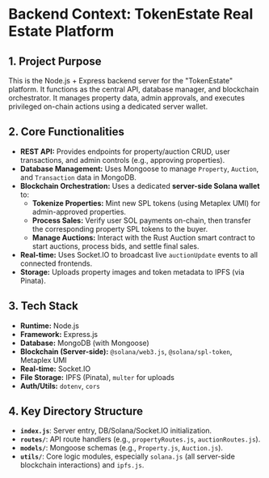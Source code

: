 # Backend Context: TokenEstate Real Estate Platform

## 1. Project Purpose
This is the Node.js + Express backend server for the "TokenEstate" platform. It functions as the central API, database manager, and blockchain orchestrator. It manages property data, admin approvals, and executes privileged on-chain actions using a dedicated server wallet.

## 2. Core Functionalities
- **REST API:** Provides endpoints for property/auction CRUD, user transactions, and admin controls (e.g., approving properties).
- **Database Management:** Uses Mongoose to manage `Property`, `Auction`, and `Transaction` data in MongoDB.
- **Blockchain Orchestration:** Uses a dedicated **server-side Solana wallet** to:
    - **Tokenize Properties:** Mint new SPL tokens (using Metaplex UMI) for admin-approved properties.
    - **Process Sales:** Verify user SOL payments on-chain, then transfer the corresponding property SPL tokens to the buyer.
    - **Manage Auctions:** Interact with the Rust Auction smart contract to start auctions, process bids, and settle final sales.
- **Real-time:** Uses Socket.IO to broadcast live `auctionUpdate` events to all connected frontends.
- **Storage:** Uploads property images and token metadata to IPFS (via Pinata).

## 3. Tech Stack
- **Runtime:** Node.js
- **Framework:** Express.js
- **Database:** MongoDB (with Mongoose)
- **Blockchain (Server-side):** `@solana/web3.js`, `@solana/spl-token`, Metaplex UMI
- **Real-time:** Socket.IO
- **File Storage:** IPFS (Pinata), `multer` for uploads
- **Auth/Utils:** `dotenv`, `cors`

## 4. Key Directory Structure
- **`index.js`**: Server entry, DB/Solana/Socket.IO initialization.
- **`routes/`**: API route handlers (e.g., `propertyRoutes.js`, `auctionRoutes.js`).
- **`models/`**: Mongoose schemas (e.g., `Property.js`, `Auction.js`).
- **`utils/`**: Core logic modules, especially `solana.js` (all server-side blockchain interactions) and `ipfs.js`.
